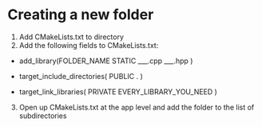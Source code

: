 # Creating a new folder
1. Add CMakeLists.txt to directory
2. Add the following fields to CMakeLists.txt:
  * add_library(FOLDER_NAME
    STATIC
    ___.cpp
    ___.hpp
  )

  * target_include_directories(
    PUBLIC
    .
  )
  
  * target_link_libraries(
    PRIVATE
    EVERY_LIBRARY_YOU_NEED
  )
3. Open up CMakeLists.txt at the app level and add the folder to the list of subdirectories